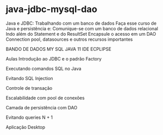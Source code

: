 # java-jdbc-mysql-dao
 Java e JDBC: Trabalhando com um banco de dados
Faça esse curso de Java e persistência e:
Comunique-se com um banco de dados relacional
Indo além do Statement e do ResultSet
Encapsule o acesso em um DAO
Connection pool, datasources e outros recursos importantes

BANDO DE DADOS MY SQL
JAVA 11
IDE ECPLIPSE


Aulas
Introdução ao JDBC e o padrão Factory 

Executando comandos SQL no Java

Evitando SQL Injection

Controle de transação

Escalabilidade com pool de conexões

Camada de persistência com DAO

Evitando queries N + 1

Aplicação Desktop

